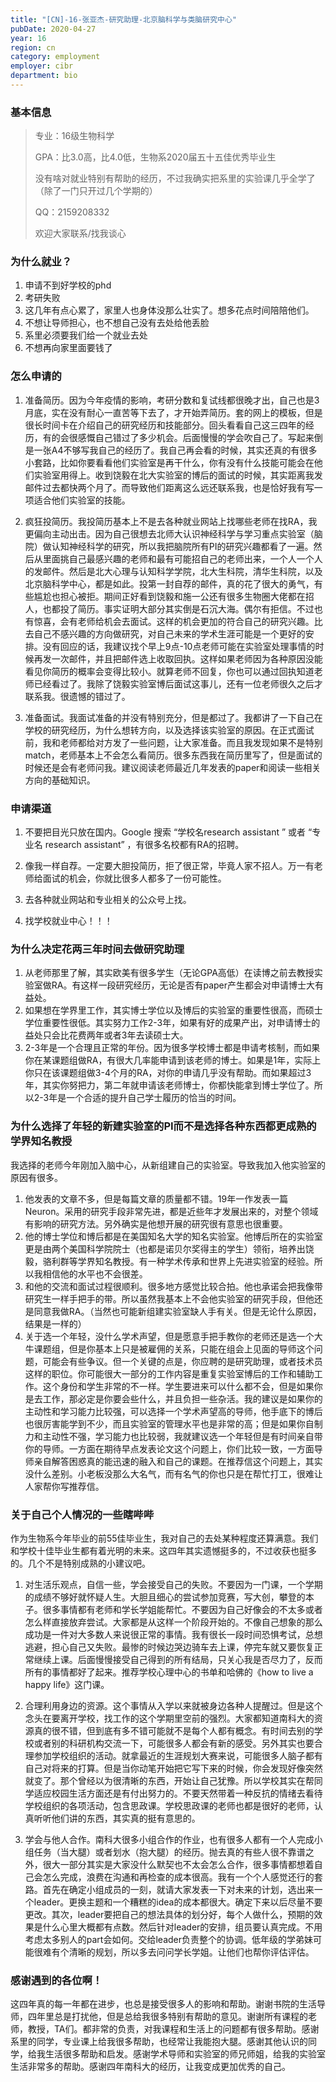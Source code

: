 ```yaml
---
title: "[CN]-16-张亚杰-研究助理-北京脑科学与类脑研究中心"
pubDate: 2020-04-27
year: 16
region: cn
category: employment
employer: cibr
department: bio
---
```


### 基本信息

> 专业：16级生物科学
>
>GPA：比3.0高，比4.0低，生物系2020届五十五佳优秀毕业生
>
> 没有啥对就业特别有帮助的经历，不过我确实把系里的实验课几乎全学了（除了一门只开过几个学期的）
>
> QQ：2159208332
>
> 欢迎大家联系/找我谈心

### 为什么就业？

1. 申请不到好学校的phd
2. 考研失败
3. 这几年有点心累了，家里人也身体没那么壮实了。想多花点时间陪陪他们。
4. 不想让导师担心，也不想自己没有去处给他丢脸
5. 系里必须要我们给一个就业去处
6. 不想再向家里面要钱了

### 怎么申请的

1. 准备简历。因为今年疫情的影响，考研分数和复试线都很晚才出，自己也是3月底，实在没有耐心一直苦等下去了，才开始弄简历。套的网上的模板，但是很长时间卡在介绍自己的研究经历和技能部分。回头看看自己这三四年的经历，有的会很感慨自己错过了多少机会。后面慢慢的学会吹自己了。写起来倒是一张A4不够写我自己的经历了。我自己再会看的时候，其实还真的有很多小套路，比如你要看看他们实验室是再干什么，你有没有什么技能可能会在他们实验室用得上。收到饶毅在北大实验室的博后的面试的时候，其实距离我发邮件过去都快两个月了。而导致他们距离这么远还联系我，也是恰好我有写一项适合他们实验室的技能。

2. 疯狂投简历。我投简历基本上不是去各种就业网站上找哪些老师在找RA，我更偏向主动出击。因为自己很想去北师大认识神经科学与学习重点实验室（脑院）做认知神经科学的研究，所以我把脑院所有PI的研究兴趣都看了一遍。然后从里面挑自己最感兴趣的老师和最有可能招自己的老师出来，一个人一个人的发邮件。然后是北大心理与认知科学学院，北大生科院，清华生科院，以及北京脑科学中心，都是如此。投第一封自荐的邮件，真的花了很大的勇气，有些尴尬也担心被拒。期间正好看到饶毅和施一公还有很多生物圈大佬都在招人，也都投了简历。事实证明大部分其实倒是石沉大海。偶尔有拒信。不过也有惊喜，会有老师给机会去面试。这样的机会更加的符合自己的研究兴趣。比去自己不感兴趣的方向做研究，对自己未来的学术生涯可能是一个更好的安排。没有回应的话，我建议找个早上9点-10点老师可能在实验室处理事情的时候再发一次邮件，并且把邮件选上收取回执。这样如果老师因为各种原因没能看见你简历的概率会变得比较小。就算老师不回复，你也可以通过回执知道老师已经看过了。我除了饶毅实验室博后面试这事儿，还有一位老师很久之后才联系我。很遗憾的错过了。

3. 准备面试。我面试准备的并没有特别充分，但是都过了。我都讲了一下自己在学校的研究经历，为什么想转方向，以及选择该实验室的原因。在正式面试前，我和老师都给对方发了一些问题，让大家准备。而且我发现如果不是特别match，老师基本上不会怎么看简历。很多东西我在简历里写了，但是面试的时候还是会有老师问我。建议阅读老师最近几年发表的paper和阅读一些相关方向的基础知识。

### 申请渠道

1. 不要把目光只放在国内。Google 搜索  “学校名research assistant ” 或者  “专业名 research assistant” ，有很多名校都有RA的招聘。

2. 像我一样自荐。一定要大胆投简历，拒了很正常，毕竟人家不招人。万一有老师给面试的机会，你就比很多人都多了一份可能性。

3. 去各种就业网站和专业相关的公众号上找。

4. 找学校就业中心！！！



### 为什么决定花两三年时间去做研究助理

1. 从老师那里了解，其实欧美有很多学生（无论GPA高低）在读博之前去教授实验室做RA。有这样一段研究经历，无论是否有paper产生都会对申请博士大有益处。
2. 如果想在学界里工作，其实博士学位以及博后的实验室的重要性很高，而硕士学位重要性很低。其实努力工作2-3年，如果有好的成果产出，对申请博士的益处只会比花费两年或者3年去读硕士大。
3. 2-3年是一个合理且正常的年份。因为很多学校博士都是申请考核制，而如果你在某课题组做RA，有很大几率能申请到该老师的博士。如果是1年，实际上你只在该课题组做3-4个月的RA，对你的申请几乎没有帮助。而如果超过3年，其实你努把力，第二年就申请该老师博士，你都快能拿到博士学位了。所以2-3年是一个合适的提升自己学士履历的恰当的时间。

### 为什么选择了年轻的新建实验室的PI而不是选择各种东西都更成熟的学界知名教授

我选择的老师今年刚加入脑中心，从新组建自己的实验室。导致我加入他实验室的原因有很多。

1. 他发表的文章不多，但是每篇文章的质量都不错。19年一作发表一篇Neuron。采用的研究手段非常先进，都是近些年才发展出来的，对整个领域有影响的研究方法。另外确实是他想开展的研究很有意思也很重要。
2. 他的博士学位和博后都是在美国知名大学的知名实验室。他博后所在的实验室更是由两个美国科学院院士（也都是诺贝尔奖得主的学生）领衔，培养出饶毅，骆利群等学界知名教授。有一种学术传承和世界上先进实验室的经验。所以我相信他的水平也不会很差。
3. 和他的交流和面试过程很顺利。很多地方感觉比较合拍。他也承诺会把我像带研究生一样手把手的带。所以虽然我基本上不会他实验室的研究手段，但他还是同意我做RA。（当然也可能新组建实验室缺人手有关。但是无论什么原因，结果是一样的）
4. 关于选一个年轻，没什么学术声望，但是愿意手把手教你的老师还是选一个大牛课题组，但是你基本上只是被雇佣的关系，只能在组会上见面的导师这个问题，可能会有些争议。但一个关键的点是，你应聘的是研究助理，或者技术员这样的职位。你可能很大一部分的工作内容是重复实验室博后的工作和辅助工作。这个身份和学生非常的不一样。学生要进来可以什么都不会，但是如果你是去工作，那必定是你要会些什么，并且负担一些杂活。我的建议是如果你的主动性和学习能力比较强，可以选择一个学术声望高的导师，他手底下的博后也很厉害能学到不少，而且实验室的管理水平也是非常的高；但是如果你自制力和主动性不强，学习能力也比较弱，我就建议选一个年轻但是有时间亲自带你的导师。一方面在期待早点发表论文这个问题上，你们比较一致，一方面导师亲自解答困惑真的能迅速的融入和自己的课题。在推荐信这个问题上，其实没什么差别。小老板没那么大名气，而有名气的你也只是在帮忙打工，很难让人家帮你写推荐信。

### 关于自己个人情况的一些瞎哔哔

作为生物系今年毕业的前55佳毕业生，我对自己的去处某种程度还算满意。我们和学校十佳毕业生都有着光明的未来。这四年其实遗憾挺多的，不过收获也挺多的。几个不是特别成熟的小建议吧。

1. 对生活乐观点，自信一些，学会接受自己的失败。不要因为一门课，一个学期的成绩不够好就怀疑人生。大胆且细心的尝试参加竞赛，写大创，攀登的本子。很多事情都有老师和学长学姐能帮忙。不要因为自己好像会的不太多或者怎么样直接放弃尝试。大家都是从这样一个阶段开始的。不像自己想象的那么成功是一件对大多数人来说很正常的事情。我有很长一段时间恐惧考试，总想逃避，担心自己又失败。最惨的时候边哭边骑车去上课，停完车就又要恢复正常继续上课。后面慢慢接受自己得到的所有结局，只关心我是否尽力了，反而所有的事情都好了起来。推荐学校心理中心的书单和哈佛的《how to live a happy life》这门课。

2. 合理利用身边的资源。这个事情从入学以来就被身边各种人提醒过。但是这个念头在要离开学校，找工作的这个学期里空前的强烈。大家都知道南科大的资源真的很不错，但到底有多不错可能就不是每个人都有概念。有时间去别的学校或者别的科研机构交流一下，可能很多人都会有新的感受。另外其实也要合理参加学校组织的活动。就拿最近的生涯规划大赛来说，可能很多人脑子都有自己对将来的打算。但是当你动笔开始把它写下来的时候，你会发现好像突然就变了。那个曾经以为很清晰的东西，开始让自己犹豫。所以学校其实在帮同学适应校园生活方面还是有付出努力的。不要天然带着一种反抗的情绪去看待学校组织的各项活动，包含思政课。学校思政课的老师也都是很好的老师，认真听听他们讲的东西，其实真的挺有意思的。

3. 学会与他人合作。南科大很多小组合作的作业，也有很多人都有一个人完成小组任务（当大腿）或者划水（抱大腿）的经历。抛去真的有些人很不靠谱之外，很大一部分其实是大家没什么默契也不太会怎么合作，很多事情都想着自己会怎么完成，浪费在沟通和再检查的成本很高。我有一个个人感觉还行的套路。首先在确定小组成员的一刻，就请大家发表一下对未来的计划，选出来一个leader。更换主题和一个糟糕的idea的成本都很大。确定下来以后尽量不要更改。其次，leader要把自己的想法具体的划分好，每个人做什么，预期的效果是什么心里大概都有点数。然后针对leader的安排，组员要认真完成。不用考虑太多别人的part会如何。交给leader负责整个的协调。低年级的学弟妹可能很难有个清晰的规划，所以多去问问学长学姐。让他们也帮你评估评估。

### 感谢遇到的各位啊！

这四年真的每一年都在进步，也总是接受很多人的影响和帮助。谢谢书院的生活导师，四年里总是打扰他，但是总给我很多特别有帮助的意见。谢谢所有课程的老师，教授，TA们。都非常的负责，对我课程和生活上的问题都有很多帮助。感谢系里的同学，专业课上给我很多帮助，也经常让我能抱大腿。感谢其他认识的同学，给我生活很多帮助和启发。感谢学术导师和实验室的师兄师姐，给我的实验室生活非常多的帮助。感谢四年南科大的经历，让我变成更加优秀的自己。
